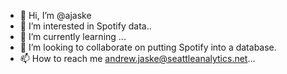 - 👋 Hi, I’m @ajaske
- 👀 I’m interested in Spotify data..
- 🌱 I’m currently learning ...
- 💞️ I’m looking to collaborate on putting Spotify into a database.
- 📫 How to reach me andrew.jaske@seattleanalytics.net...

<!---
ajaske/ajaske is a ✨ special ✨ repository because its `README.md` (this file) appears on your GitHub profile.
You can click the Preview link to take a look at your changes.
--->
